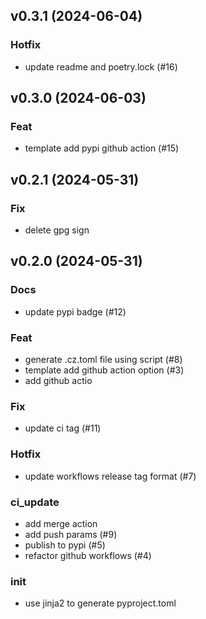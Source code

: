 ## v0.3.1 (2024-06-04)

### Hotfix

- update readme and poetry.lock (#16)

## v0.3.0 (2024-06-03)

### Feat

- template add pypi github action (#15)

## v0.2.1 (2024-05-31)

### Fix

- delete gpg sign

## v0.2.0 (2024-05-31)

### Docs

- update pypi badge (#12)

### Feat

- generate .cz.toml file using script (#8)
- template add github action option (#3)
- add github actio

### Fix

- update ci tag (#11)

### Hotfix

- update workflows release tag format (#7)

### ci_update

- add merge action
- add push params (#9)
- publish to pypi (#5)
- refactor github workflows (#4)

### init

- use jinja2 to generate pyproject.toml
